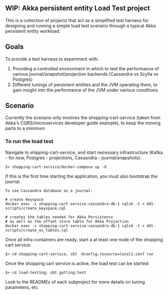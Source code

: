 ## WIP: Akka persistent entity Load Test project

This is a collection of projects that act as a simplified test harness for designing and running a simple load
test scenario through a typical Akka persistent entity workload.

## Goals

To provide a test harness to experiment with:

1.  Providing a controlled environment in which to test the performance of various journal/snapshot/projection backends (Cassandra vs Scylla vs Postgres)
2.  Different tunings of persistent entities and the JVM operating them, to gain insight into the performance of the JVM under various conditions

## Scenario

Currently the scenario only involves the shopping-cart-service (taken from Akka's CQRS/microservices developer guide example), to keep the moving parts to a minimum

### To run the load test

Navigate to shipping-cart-service, and start necessary infrastructure (Kafka - for now, Postgres - projections, Cassandra - journal/snapshots):

```
$> shopping-cart-service/docker-compose up -d
```

If this is the first time starting the application, you must also bootstrap the journal.

```
To use Cassandra database as a journal:

# create keyspace
docker exec -i shopping-cart-service-cassandra-db-1 cqlsh -t < ddl-scripts/create_keyspace.cql

# creates the tables needed for Akka Persistence
# as well as the offset store table for Akka Projection
docker exec -i shopping-cart-service-cassandra-db-1 cqlsh -t < ddl-scripts/create_es_tables.cql
```



Once all infra containers are ready, start a at least one node of the shopping cart service:

```
$> cd shopping-cart-service; sbt -Dconfig.resource=local1.conf run
```

Once the shopping cart service is active, the load test can be started:

```
$> cd load-testing; sbt gatling:test
```

Look to the READMEs of each subproject for more details on tuning parameters, etc
